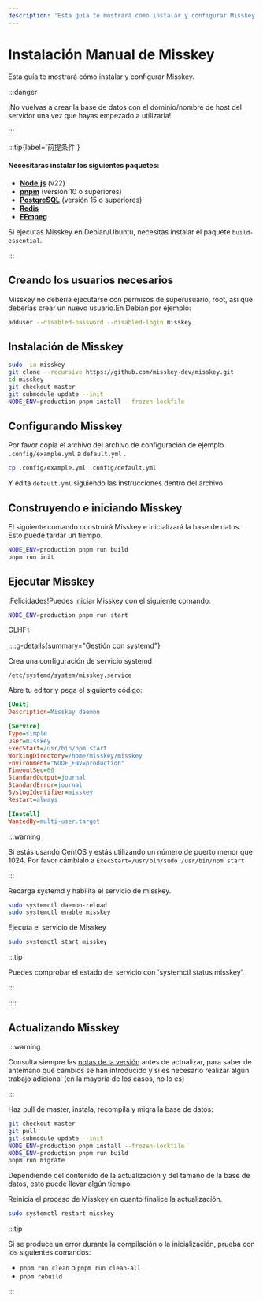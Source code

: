 ```yaml
---
description: 'Esta guía te mostrará cómo instalar y configurar Misskey.'
---
```


# Instalación Manual de Misskey

Esta guía te mostrará cómo instalar y configurar Misskey.

:::danger

¡No vuelvas a crear la base de datos con el dominio/nombre de host del servidor una vez que hayas empezado a utilizarla!

:::

:::tip{label='前提条件'}

#### Necesitarás instalar los siguientes paquetes:

- **[Node.js](https://nodejs.org/es/)** (v22)
- **[pnpm](https://pnpm.io/)** (versión 10 o superiores)
- **[PostgreSQL](https://www.postgresql.org/)** (versión 15 o superiores)
- **[Redis](https://redis.io/)**
- **[FFmpeg](https://www.ffmpeg.org/)**

Si ejecutas Misskey en Debian/Ubuntu, necesitas instalar el paquete `build-essential`.

:::

## Creando los usuarios necesarios

Misskey no debería ejecutarse con permisos de superusuario, root, así que deberías crear un nuevo usuario.En Debian por ejemplo:

```sh
adduser --disabled-password --disabled-login misskey
```

## Instalación de Misskey

```sh
sudo -iu misskey
git clone --recursive https://github.com/misskey-dev/misskey.git
cd misskey
git checkout master
git submodule update --init
NODE_ENV=production pnpm install --frozen-lockfile
```

## Configurando  Misskey

Por favor copia el archivo del archivo de configuración de ejemplo `.config/example.yml` a `default.yml` .

```sh
cp .config/example.yml .config/default.yml
```

Y edita `default.yml` siguiendo las instrucciones dentro del archivo

## Construyendo e iniciando Misskey

El siguiente comando construirá Misskey e inicializará la base de datos.
Esto puede tardar un tiempo.

```sh
NODE_ENV=production pnpm run build
pnpm run init
```

## Ejecutar Misskey

¡Felicidades!Puedes iniciar Misskey con el siguiente comando:

```sh
NODE_ENV=production pnpm run start
```

GLHF✨

::::g-details{summary="Gestión con systemd"}

Crea una configuración de servicio systemd

`/etc/systemd/system/misskey.service`

Abre tu editor y pega el siguiente código:

```ini
[Unit]
Description=Misskey daemon

[Service]
Type=simple
User=misskey
ExecStart=/usr/bin/npm start
WorkingDirectory=/home/misskey/misskey
Environment="NODE_ENV=production"
TimeoutSec=60
StandardOutput=journal
StandardError=journal
SyslogIdentifier=misskey
Restart=always

[Install]
WantedBy=multi-user.target
```

:::warning

Si estás usando CentOS y estás utilizando un número de puerto menor que 1024. Por favor cámbialo a `ExecStart=/usr/bin/sudo /usr/bin/npm start`

:::

Recarga systemd y habilita el servicio de misskey.

```sh
sudo systemctl daemon-reload
sudo systemctl enable misskey
```

Ejecuta el servicio de Misskey

```sh
sudo systemctl start misskey
```

:::tip

Puedes comprobar el estado del servicio con 'systemctl status misskey'.

:::

::::

## Actualizando Misskey

:::warning

Consulta siempre las [notas de la versión](https://github.com/misskey-dev/misskey/blob/master/CHANGELOG.md) antes de actualizar, para saber de antemano qué cambios se han introducido y si es necesario realizar algún trabajo adicional (en la mayoría de los casos, no lo es)

:::

Haz pull de master, instala, recompila y migra la base de datos:

```sh
git checkout master
git pull
git submodule update --init
NODE_ENV=production pnpm install --frozen-lockfile
NODE_ENV=production pnpm run build
pnpm run migrate
```

Dependiendo del contenido de la actualización y del tamaño de la base de datos, esto puede llevar algún tiempo.

Reinicia el proceso de Misskey en cuanto finalice la actualización.

```sh
sudo systemctl restart misskey
```

:::tip

Si se produce un error durante la compilación o la inicialización, prueba con los siguientes comandos:

- `pnpm run clean` o `pnpm run clean-all`
- `pnpm rebuild`

:::
